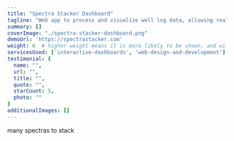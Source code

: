 ```yaml
---
title: "Spectra Stacker Dashboard"
tagline: "Web app to process and visualize well log data, allowing real-time collaboration among geolgists at well sites across the nation."
summary: []
coverImage: "./spectra-stacker-dashboard.png"
demoUrl: 'https://spectrastacker.com'
weight: 6  # higher weight means it is more likely to be shown, and will be shown first
servicesUsed: ['interactive-dashboards', 'web-design-and-development']
testimonial: {
  name: "",
  url: "",
  title: "",
  quote: "",
  starCount: 5,
  photo: ""
}
additionalImages: []
---
```

many spectras to stack
